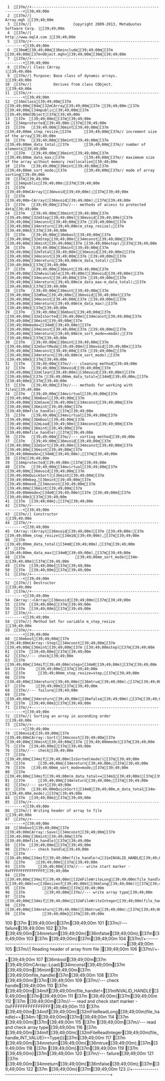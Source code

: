      1	[37m//+------------------------------------------------------------------+[39;49;00m
     2	[37m//|                                                        Array.mqh |[39;49;00m
     3	[37m//|                   Copyright 2009-2013, MetaQuotes Software Corp. |[39;49;00m
     4	[37m//|                                              http://www.mql4.com |[39;49;00m
     5	[37m//+------------------------------------------------------------------+[39;49;00m
     6	[36m#[39;49;00m[36minclude[39;49;00m[37m [39;49;00m[37m<Object.mqh>[39;49;00m[36m[39;49;00m
     7	[37m//+------------------------------------------------------------------+[39;49;00m
     8	[37m//| Class CArray                                                     |[39;49;00m
     9	[37m//| Purpose: Base class of dynamic arrays.                           |[39;49;00m
    10	[37m//|          Derives from class CObject.                             |[39;49;00m
    11	[37m//+------------------------------------------------------------------+[39;49;00m
    12	[34mclass[39;49;00m[37m [39;49;00m[04m[32mCArray[39;49;00m[37m [39;49;00m:[37m [39;49;00m[34mpublic[39;49;00m[37m [39;49;00mCObject[37m[39;49;00m
    13	[37m  [39;49;00m{[37m[39;49;00m
    14	[34mprotected[39;49;00m:[37m[39;49;00m
    15	[37m   [39;49;00m[36mint[39;49;00m[37m               [39;49;00mm_step_resize;[37m      [39;49;00m[37m// increment size of the array[39;49;00m
    16	[37m   [39;49;00m[36mint[39;49;00m[37m               [39;49;00mm_data_total;[37m       [39;49;00m[37m// number of elements[39;49;00m
    17	[37m   [39;49;00m[36mint[39;49;00m[37m               [39;49;00mm_data_max;[37m         [39;49;00m[37m// maximmum size of the array without memory reallocation[39;49;00m
    18	[37m   [39;49;00m[36mint[39;49;00m[37m               [39;49;00mm_sort_mode;[37m        [39;49;00m[37m// mode of array sorting[39;49;00m
    19	[37m[39;49;00m
    20	[34mpublic[39;49;00m:[37m[39;49;00m
    21	[37m                     [39;49;00mCArray([36mvoid[39;49;00m);[37m[39;49;00m
    22	[37m                    [39;49;00m~CArray([36mvoid[39;49;00m);[37m[39;49;00m
    23	[37m   [39;49;00m[37m//--- methods of access to protected data[39;49;00m
    24	[37m   [39;49;00m[36mint[39;49;00m[37m               [39;49;00m[32mStep[39;49;00m([36mvoid[39;49;00m)[37m [39;49;00m[34mconst[39;49;00m[37m [39;49;00m{[37m [39;49;00m[34mreturn[39;49;00m(m_step_resize);[37m [39;49;00m}[37m[39;49;00m
    25	[37m   [39;49;00m[36mbool[39;49;00m[37m              [39;49;00m[32mStep[39;49;00m([34mconst[39;49;00m[37m [39;49;00m[36mint[39;49;00m[37m [39;49;00mstep);[37m[39;49;00m
    26	[37m   [39;49;00m[36mint[39;49;00m[37m               [39;49;00m[32mTotal[39;49;00m([36mvoid[39;49;00m)[37m [39;49;00m[34mconst[39;49;00m[37m [39;49;00m{[37m [39;49;00m[34mreturn[39;49;00m(m_data_total);[37m [39;49;00m}[37m[39;49;00m
    27	[37m   [39;49;00m[36mint[39;49;00m[37m               [39;49;00m[32mAvailable[39;49;00m([36mvoid[39;49;00m)[37m [39;49;00m[34mconst[39;49;00m[37m [39;49;00m{[37m [39;49;00m[34mreturn[39;49;00m(m_data_max-m_data_total);[37m [39;49;00m}[37m[39;49;00m
    28	[37m   [39;49;00m[36mint[39;49;00m[37m               [39;49;00m[32mMax[39;49;00m([36mvoid[39;49;00m)[37m [39;49;00m[34mconst[39;49;00m[37m [39;49;00m{[37m [39;49;00m[34mreturn[39;49;00m(m_data_max);[37m [39;49;00m}[37m[39;49;00m
    29	[37m   [39;49;00m[36mbool[39;49;00m[37m              [39;49;00m[32mIsSorted[39;49;00m([34mconst[39;49;00m[37m [39;49;00m[36mint[39;49;00m[37m [39;49;00mmode=[34m0[39;49;00m)[37m [39;49;00m[34mconst[39;49;00m[37m [39;49;00m{[37m [39;49;00m[34mreturn[39;49;00m(m_sort_mode==mode);[37m [39;49;00m}[37m[39;49;00m
    30	[37m   [39;49;00m[36mint[39;49;00m[37m               [39;49;00m[32mSortMode[39;49;00m([36mvoid[39;49;00m)[37m [39;49;00m[34mconst[39;49;00m[37m [39;49;00m{[37m [39;49;00m[34mreturn[39;49;00m(m_sort_mode);[37m [39;49;00m}[37m[39;49;00m
    31	[37m   [39;49;00m[37m//--- cleaning method[39;49;00m
    32	[37m   [39;49;00m[36mvoid[39;49;00m[37m              [39;49;00m[32mClear[39;49;00m([36mvoid[39;49;00m)[37m [39;49;00m{[37m [39;49;00mm_data_total=[34m0[39;49;00m;[37m [39;49;00m}[37m[39;49;00m
    33	[37m   [39;49;00m[37m//--- methods for working with files[39;49;00m
    34	[37m   [39;49;00m[34mvirtual[39;49;00m[37m [39;49;00m[36mbool[39;49;00m[37m      [39;49;00m[32mSave[39;49;00m([34mconst[39;49;00m[37m [39;49;00m[36mint[39;49;00m[37m [39;49;00mfile_handle);[37m[39;49;00m
    35	[37m   [39;49;00m[34mvirtual[39;49;00m[37m [39;49;00m[36mbool[39;49;00m[37m      [39;49;00m[32mLoad[39;49;00m([34mconst[39;49;00m[37m [39;49;00m[36mint[39;49;00m[37m [39;49;00mfile_handle);[37m[39;49;00m
    36	[37m   [39;49;00m[37m//--- sorting method[39;49;00m
    37	[37m   [39;49;00m[36mvoid[39;49;00m[37m              [39;49;00m[32mSort[39;49;00m([34mconst[39;49;00m[37m [39;49;00m[36mint[39;49;00m[37m [39;49;00mmode=[34m0[39;49;00m);[37m[39;49;00m
    38	[37m[39;49;00m
    39	[34mprotected[39;49;00m:[37m[39;49;00m
    40	[37m   [39;49;00m[34mvirtual[39;49;00m[37m [39;49;00m[36mvoid[39;49;00m[37m      [39;49;00mQuickSort([36mint[39;49;00m[37m [39;49;00mbeg,[36mint[39;49;00m[37m [39;49;00mend,[34mconst[39;49;00m[37m [39;49;00m[36mint[39;49;00m[37m [39;49;00mmode=[34m0[39;49;00m)[37m [39;49;00m{[37m [39;49;00m}[37m[39;49;00m
    41	[37m  [39;49;00m};[37m[39;49;00m
    42	[37m//+------------------------------------------------------------------+[39;49;00m
    43	[37m//| Constructor                                                      |[39;49;00m
    44	[37m//+------------------------------------------------------------------+[39;49;00m
    45	CArray::CArray([36mvoid[39;49;00m)[37m [39;49;00m:[37m [39;49;00mm_step_resize([34m16[39;49;00m),[37m[39;49;00m
    46	[37m                       [39;49;00mm_data_total([34m0[39;49;00m),[37m[39;49;00m
    47	[37m                       [39;49;00mm_data_max([34m0[39;49;00m),[37m[39;49;00m
    48	[37m                       [39;49;00mm_sort_mode([34m-1[39;49;00m)[37m[39;49;00m
    49	[37m  [39;49;00m{[37m[39;49;00m
    50	[37m  [39;49;00m}[37m[39;49;00m
    51	[37m//+------------------------------------------------------------------+[39;49;00m
    52	[37m//| Destructor                                                       |[39;49;00m
    53	[37m//+------------------------------------------------------------------+[39;49;00m
    54	CArray::~CArray([36mvoid[39;49;00m)[37m[39;49;00m
    55	[37m  [39;49;00m{[37m[39;49;00m
    56	[37m  [39;49;00m}[37m[39;49;00m
    57	[37m//+------------------------------------------------------------------+[39;49;00m
    58	[37m//| Method Set for variable m_step_resize                            |[39;49;00m
    59	[37m//+------------------------------------------------------------------+[39;49;00m
    60	[36mbool[39;49;00m[37m [39;49;00mCArray::Step([34mconst[39;49;00m[37m [39;49;00m[36mint[39;49;00m[37m [39;49;00mstep)[37m[39;49;00m
    61	[37m  [39;49;00m{[37m[39;49;00m
    62	[37m//--- check[39;49;00m
    63	[37m   [39;49;00m[34mif[39;49;00m(step>[34m0[39;49;00m)[37m[39;49;00m
    64	[37m     [39;49;00m{[37m[39;49;00m
    65	[37m      [39;49;00mm_step_resize=step;[37m[39;49;00m
    66	[37m      [39;49;00m[34mreturn[39;49;00m([36mtrue[39;49;00m);[37m[39;49;00m
    67	[37m     [39;49;00m}[37m[39;49;00m
    68	[37m//--- failure[39;49;00m
    69	[37m   [39;49;00m[34mreturn[39;49;00m([36mfalse[39;49;00m);[37m[39;49;00m
    70	[37m  [39;49;00m}[37m[39;49;00m
    71	[37m//+------------------------------------------------------------------+[39;49;00m
    72	[37m//| Sorting an array in ascending order                              |[39;49;00m
    73	[37m//+------------------------------------------------------------------+[39;49;00m
    74	[36mvoid[39;49;00m[37m [39;49;00mCArray::Sort([34mconst[39;49;00m[37m [39;49;00m[36mint[39;49;00m[37m [39;49;00mmode)[37m[39;49;00m
    75	[37m  [39;49;00m{[37m[39;49;00m
    76	[37m//--- check[39;49;00m
    77	[37m   [39;49;00m[34mif[39;49;00m(IsSorted(mode))[37m[39;49;00m
    78	[37m      [39;49;00m[34mreturn[39;49;00m;[37m[39;49;00m
    79	[37m   [39;49;00mm_sort_mode=mode;[37m[39;49;00m
    80	[37m   [39;49;00m[34mif[39;49;00m(m_data_total<=[34m1[39;49;00m)[37m[39;49;00m
    81	[37m      [39;49;00m[34mreturn[39;49;00m;[37m[39;49;00m
    82	[37m//--- sort[39;49;00m
    83	[37m   [39;49;00mQuickSort([34m0[39;49;00m,m_data_total[34m-1[39;49;00m,mode);[37m[39;49;00m
    84	[37m  [39;49;00m}[37m[39;49;00m
    85	[37m//+------------------------------------------------------------------+[39;49;00m
    86	[37m//| Writing header of array to file                                  |[39;49;00m
    87	[37m//+------------------------------------------------------------------+[39;49;00m
    88	[36mbool[39;49;00m[37m [39;49;00mCArray::Save([34mconst[39;49;00m[37m [39;49;00m[36mint[39;49;00m[37m [39;49;00mfile_handle)[37m[39;49;00m
    89	[37m  [39;49;00m{[37m[39;49;00m
    90	[37m//--- check handle[39;49;00m
    91	[37m   [39;49;00m[34mif[39;49;00m(file_handle!=[31mINVALID_HANDLE[39;49;00m)[37m[39;49;00m
    92	[37m     [39;49;00m{[37m[39;49;00m
    93	[37m      [39;49;00m[37m//--- write start marker - 0xFFFFFFFFFFFFFFFF[39;49;00m
    94	[37m      [39;49;00m[34mif[39;49;00m([32mFileWriteLong[39;49;00m(file_handle,[34m-1[39;49;00m)==[34msizeof[39;49;00m([36mlong[39;49;00m))[37m[39;49;00m
    95	[37m        [39;49;00m{[37m[39;49;00m
    96	[37m         [39;49;00m[37m//--- write array type[39;49;00m
    97	[37m         [39;49;00m[34mif[39;49;00m([32mFileWriteInteger[39;49;00m(file_handle,Type(),INT_VALUE)==INT_VALUE)[37m[39;49;00m
    98	[37m            [39;49;00m[34mreturn[39;49;00m([36mtrue[39;49;00m);[37m[39;49;00m
    99	[37m        [39;49;00m}[37m[39;49;00m
   100	[37m     [39;49;00m}[37m[39;49;00m
   101	[37m//--- failure[39;49;00m
   102	[37m   [39;49;00m[34mreturn[39;49;00m([36mfalse[39;49;00m);[37m[39;49;00m
   103	[37m  [39;49;00m}[37m[39;49;00m
   104	[37m//+------------------------------------------------------------------+[39;49;00m
   105	[37m//| Reading header of array from file                                |[39;49;00m
   106	[37m//+------------------------------------------------------------------+[39;49;00m
   107	[36mbool[39;49;00m[37m [39;49;00mCArray::Load([34mconst[39;49;00m[37m [39;49;00m[36mint[39;49;00m[37m [39;49;00mfile_handle)[37m[39;49;00m
   108	[37m  [39;49;00m{[37m[39;49;00m
   109	[37m//--- check handle[39;49;00m
   110	[37m   [39;49;00m[34mif[39;49;00m(file_handle!=[31mINVALID_HANDLE[39;49;00m)[37m[39;49;00m
   111	[37m     [39;49;00m{[37m[39;49;00m
   112	[37m      [39;49;00m[37m//--- read and check start marker - 0xFFFFFFFFFFFFFFFF[39;49;00m
   113	[37m      [39;49;00m[34mif[39;49;00m([32mFileReadLong[39;49;00m(file_handle)==[34m-1[39;49;00m)[37m[39;49;00m
   114	[37m        [39;49;00m{[37m[39;49;00m
   115	[37m         [39;49;00m[37m//--- read and check array type[39;49;00m
   116	[37m         [39;49;00m[34mif[39;49;00m([32mFileReadInteger[39;49;00m(file_handle,INT_VALUE)==Type())[37m[39;49;00m
   117	[37m            [39;49;00m[34mreturn[39;49;00m([36mtrue[39;49;00m);[37m[39;49;00m
   118	[37m        [39;49;00m}[37m[39;49;00m
   119	[37m     [39;49;00m}[37m[39;49;00m
   120	[37m//--- failure[39;49;00m
   121	[37m   [39;49;00m[34mreturn[39;49;00m([36mfalse[39;49;00m);[37m[39;49;00m
   122	[37m  [39;49;00m}[37m[39;49;00m
   123	//+------------------------------------------------------------------+
